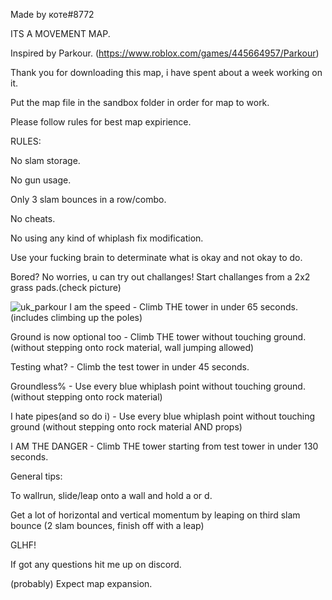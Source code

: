 Made by коте#8772

ITS A MOVEMENT MAP.

Inspired by Parkour. (https://www.roblox.com/games/445664957/Parkour)

Thank you for downloading this map, i have spent about a week working on it.

Put the map file in the sandbox folder in order for map to work.

Please follow rules for best map expirience.

RULES:

No slam storage.

No gun usage.

Only 3 slam bounces in a row/combo.

No cheats.

No using any kind of whiplash fix modification.

Use your fucking brain to determinate what is okay and not okay to do.

Bored? No worries, u can try out challanges!
Start challanges from a 2x2 grass pads.(check picture)

![uk_parkour](https://user-images.githubusercontent.com/125969101/220345791-4e68269f-3a0e-40b4-a5e2-12fad50e59bb.png)
I am the speed - Climb THE tower in under 65 seconds. (includes climbing up the poles)

Ground is now optional too - Climb THE tower without touching ground. (without stepping onto rock material, wall jumping allowed)

Testing what? - Climb the test tower in under 45 seconds.

Groundless% - Use every blue whiplash point without touching ground. (without stepping onto rock material)

I hate pipes(and so do i) - Use every blue whiplash point without touching ground (without stepping onto rock material AND props)

I AM THE DANGER - Climb THE tower starting from test tower in under 130 seconds.

General tips:

To wallrun, slide/leap onto a wall and hold a or d.

Get a lot of horizontal and vertical momentum by leaping on third slam bounce (2 slam bounces, finish off with a leap)

GLHF!

If got any questions hit me up on discord.

(probably) Expect map expansion.

